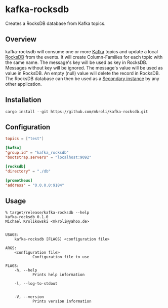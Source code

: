 # kafka-rocksdb
Creates a RocksDB database from Kafka topics.

## Overview
kafka-rocksdb will consume one or more [Kafka](https://kafka.apache.org) topics and update a local [RocksDB](https://rocksdb.org/) from the events.
It will create Column-Families for each topic with the same name.
The message's key will be used as key in RocksDB.
Messages without key will be ignored.
The message's value will be used as value in RocksDB.
An empty (null) value will delete the record in RocksDB.
The RocksDB database can then be used as a [Secondary instance](https://github.com/facebook/rocksdb/wiki/Secondary-instance) by any other application.

## Installation
```shell
cargo install --git https://github.com/mkroli/kafka-rocksdb.git
```

## Configuration
```toml
topics = ["test"]

[kafka]
"group.id" = "kafka_rocksdb"
"bootstrap.servers" = "localhost:9092"

[rocksdb]
"directory" = "./db"

[prometheus]
"address" = "0.0.0.0:9184"
```

## Usage
```
% target/release/kafka-rocksdb --help
kafka-rocksdb 0.1.0
Michael Krolikowski <mkroli@yahoo.de>


USAGE:
    kafka-rocksdb [FLAGS] <configuration file>

ARGS:
    <configuration file>
            Configuration file to use

FLAGS:
    -h, --help
            Prints help information

    -l, --log-to-stdout
            

    -V, --version
            Prints version information
```
